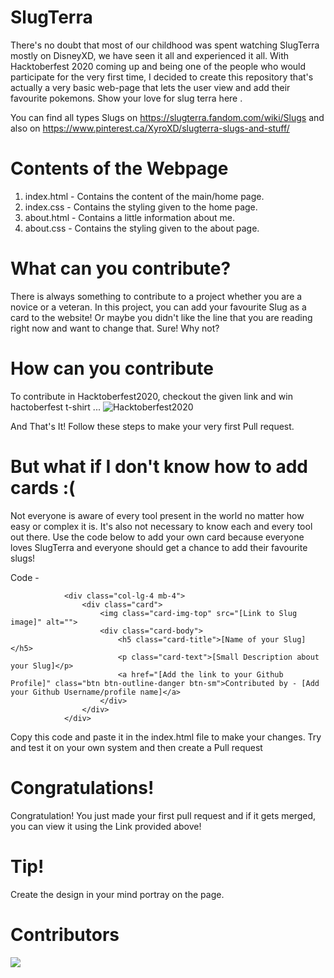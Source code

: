 # SlugTerra

There's no doubt that most  of our childhood was spent watching SlugTerra mostly on DisneyXD, we have seen it all and experienced it all. With Hacktoberfest 2020 coming up and being one of the people who would participate for the very first time, I decided to create this repository that's actually a very basic web-page that lets the user view and add their favourite pokemons. Show your love for slug terra here .

You can find all types Slugs on  https://slugterra.fandom.com/wiki/Slugs  and also on https://www.pinterest.ca/XyroXD/slugterra-slugs-and-stuff/ 

# Contents of the Webpage

1. index.html - Contains the content of the main/home page.
2. index.css -  Contains the styling given to the  home page.
3. about.html - Contains a little information about me.
4. about.css -  Contains the styling given to the about page.

# What can you contribute?

There is always something to contribute to a project whether you are a novice or a veteran. In this project, you can add your favourite Slug as a card to the website! Or maybe you didn't like the line that you are reading right now and want to change that. Sure! Why not?

# How can you contribute
To contribute in Hacktoberfest2020, checkout the given link and win hactoberfest t-shirt ...
![Hacktoberfest2020](https://hacktoberfest.digitalocean.com/assets/HF-full-logo-b05d5eb32b3f3ecc9b2240526104cf4da3187b8b61963dd9042fdc2536e4a76c.svg)


And That's It!
Follow these steps to make your very first Pull request.

# But what if I don't know how to add cards :(

Not everyone is aware of every tool present in the world no matter how easy or complex it is. It's also not necessary to know each and every tool out there. Use the code below to add your own card because everyone loves SlugTerra and everyone should get a chance to add their favourite slugs!

Code - 

                <div class="col-lg-4 mb-4">
                    <div class="card">
                        <img class="card-img-top" src="[Link to Slug image]" alt="">
                        <div class="card-body">
                            <h5 class="card-title">[Name of your Slug]</h5>
                            <p class="card-text">[Small Description about your Slug]</p>
                            <a href="[Add the link to your Github Profile]" class="btn btn-outline-danger btn-sm">Contributed by - [Add your Github Username/profile name]</a>
                        </div>
                    </div>
                </div>

Copy this code and paste it in the index.html file to make your changes. Try and test it on your own system and then create a Pull request


# Congratulations!

Congratulation! You just made your first pull request and if it gets merged, you can view it using the Link provided above!

# Tip!
 
Create the design in your mind portray on the page.

# Contributors

<a href="https://github.com/vikhyatsingh123/SlugTerra/graphs/contributors">
  <img src="https://contrib.rocks/image?repo=vikhyatsingh123/SlugTerra" />
</a>
